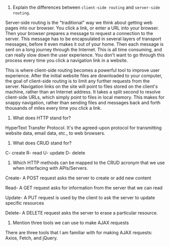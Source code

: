 1.  Explain the differences between `client-side routing` and `server-side routing`.

Server-side routing is the "traditional" way we think about getting web pages into our browser. You click a link, or enter a URL into your browser. Then your browser prepares a message to request a connection to the server. This message has to be encapsulated in several layers of transport messages, before it even makes it out of your home. Then each message is sent on a long journey through the Internet. This is all time consuming, and can really slow down the user experience. You don't want to go through this process every time you click a navigation link in a website. 

This is where client-side routing becomes a powerful tool to improve user experience. After the initial website files are downloaded to your computer, the goal of client-side routing is to limit any further requests from the server. Navigation links on the site will point to files stored on the client's machine, rather than an Internet address. It takes a split second to resolve client-side URLs, which simply point to files in local memory. This makes for snappy navigation, rather than sending files and messages back and forth thousands of miles every time you click a link. 

1.  What does HTTP stand for?

HyperText Transfer Protocol. It's the agreed-upon protocol for transmitting website data, email data, etc., to web browsers.

1.  What does CRUD stand for?

C- create
R- read
U- update
D- delete

1.  Which HTTP methods can be mapped to the CRUD acronym that we use when interfacing with APIs/Servers.

Create- A POST request asks the server to create or add new content

Read- A GET request asks for information from the server that we can read

Update- A PUT request is used by the client to ask the server to update specific resources

Delete- A DELETE request asks the server to erase a particular resource.

1.  Mention three tools we can use to make AJAX requests

There are three tools that I am familiar with for making AJAX requests: Axios, Fetch, and jQuery. 